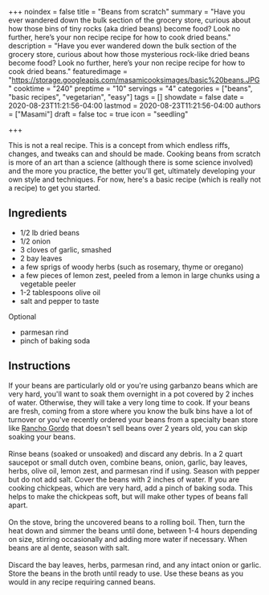 +++
noindex = false
title = "Beans from scratch"
summary = "Have you ever wandered down the bulk section of the grocery store, curious about how those bins of tiny rocks (aka dried beans) become food? Look no further, here&rsquo;s your non recipe recipe for how to cook dried beans."
description = "Have you ever wandered down the bulk section of the grocery store, curious about how those mysterious rock-like dried beans become food? Look no further, here&rsquo;s your non recipe recipe for how to cook dried beans."
featuredimage = "https://storage.googleapis.com/masamicooksimages/basic%20beans.JPG"
cooktime = "240"
preptime = "10"
servings = "4"
categories = ["beans", "basic recipes", "vegetarian", "easy"]
tags = []
showdate = false
date = 2020-08-23T11:21:56-04:00
lastmod = 2020-08-23T11:21:56-04:00
authors = ["Masami"]
draft = false
toc = true
icon = "seedling"

+++

This is not a real recipe. This is a concept from which endless riffs, changes, and tweaks can and should be made. Cooking beans from scratch is more of an art than a science (although there is some science involved) and the more you practice, the better you'll get, ultimately developing your own style and techniques. For now, here's a basic recipe (which is really not a recipe) to get you started.

## Ingredients

- 1/2 lb dried beans
- 1/2 onion
- 3 cloves of garlic, smashed
- 2 bay leaves
- a few sprigs of woody herbs (such as rosemary, thyme or oregano)
- a few pieces of lemon zest, peeled from a lemon in large chunks using a vegetable peeler
- 1-2 tablespoons olive oil
- salt and pepper to taste

Optional

- parmesan rind
- pinch of baking soda

## Instructions

If your beans are particularly old or you're using garbanzo beans which are very hard, you'll want to soak them overnight in a pot covered by 2 inches of water. Otherwise, they will take a very long time to cook. If your beans are fresh, coming from a store where you know the bulk bins have a lot of turnover or you've recently ordered your beans from a specialty bean store like [Rancho Gordo](https://www.ranchogordo.com/) that doesn't sell beans over 2 years old, you can skip soaking your beans.\
\
Rinse beans (soaked or unsoaked) and discard any debris. In a 2 quart saucepot or small dutch oven, combine beans, onion, garlic, bay leaves, herbs, olive oil, lemon zest, and parmesan rind if using. Season with pepper but do not add salt. Cover the beans with 2 inches of water. If you are cooking chickpeas, which are very hard, add a pinch of baking soda. This helps to make the chickpeas soft, but will make other types of beans fall apart.\
\
On the stove, bring the uncovered beans to a rolling boil. Then, turn the heat down and simmer the beans until done, between 1-4 hours depending on size, stirring occasionally and adding more water if necessary. When beans are al dente, season with salt.\
\
Discard the bay leaves, herbs, parmesan rind, and any intact onion or garlic. Store the beans in the broth until ready to use. Use these beans as you would in any recipe requiring canned beans.
